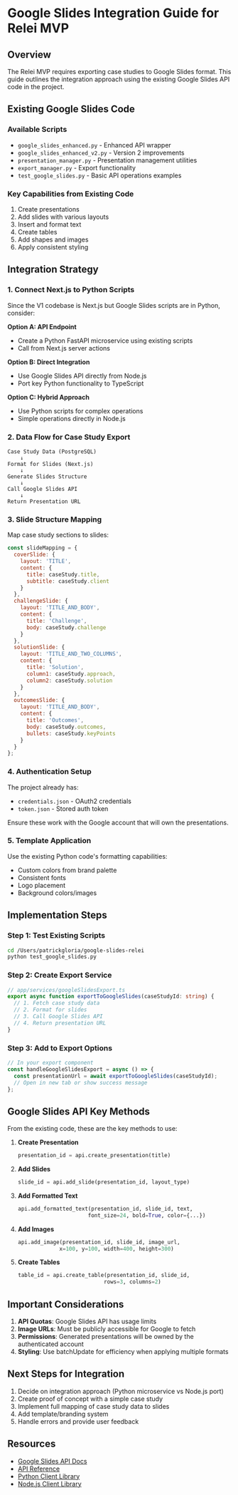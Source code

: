 # Google Slides Integration Guide for Relei MVP

## Overview
The Relei MVP requires exporting case studies to Google Slides format. This guide outlines the integration approach using the existing Google Slides API code in the project.

## Existing Google Slides Code

### Available Scripts
- `google_slides_enhanced.py` - Enhanced API wrapper
- `google_slides_enhanced_v2.py` - Version 2 improvements
- `presentation_manager.py` - Presentation management utilities
- `export_manager.py` - Export functionality
- `test_google_slides.py` - Basic API operations examples

### Key Capabilities from Existing Code
1. Create presentations
2. Add slides with various layouts
3. Insert and format text
4. Create tables
5. Add shapes and images
6. Apply consistent styling

## Integration Strategy

### 1. Connect Next.js to Python Scripts
Since the V1 codebase is Next.js but Google Slides scripts are in Python, consider:

**Option A: API Endpoint**
- Create a Python FastAPI microservice using existing scripts
- Call from Next.js server actions

**Option B: Direct Integration**
- Use Google Slides API directly from Node.js
- Port key Python functionality to TypeScript

**Option C: Hybrid Approach**
- Use Python scripts for complex operations
- Simple operations directly in Node.js

### 2. Data Flow for Case Study Export

```
Case Study Data (PostgreSQL)
    ↓
Format for Slides (Next.js)
    ↓
Generate Slides Structure
    ↓
Call Google Slides API
    ↓
Return Presentation URL
```

### 3. Slide Structure Mapping

Map case study sections to slides:

```javascript
const slideMapping = {
  coverSlide: {
    layout: 'TITLE',
    content: {
      title: caseStudy.title,
      subtitle: caseStudy.client
    }
  },
  challengeSlide: {
    layout: 'TITLE_AND_BODY',
    content: {
      title: 'Challenge',
      body: caseStudy.challenge
    }
  },
  solutionSlide: {
    layout: 'TITLE_AND_TWO_COLUMNS',
    content: {
      title: 'Solution',
      column1: caseStudy.approach,
      column2: caseStudy.solution
    }
  },
  outcomesSlide: {
    layout: 'TITLE_AND_BODY',
    content: {
      title: 'Outcomes',
      body: caseStudy.outcomes,
      bullets: caseStudy.keyPoints
    }
  }
};
```

### 4. Authentication Setup

The project already has:
- `credentials.json` - OAuth2 credentials
- `token.json` - Stored auth token

Ensure these work with the Google account that will own the presentations.

### 5. Template Application

Use the existing Python code's formatting capabilities:
- Custom colors from brand palette
- Consistent fonts
- Logo placement
- Background colors/images

## Implementation Steps

### Step 1: Test Existing Scripts
```bash
cd /Users/patrickgloria/google-slides-relei
python test_google_slides.py
```

### Step 2: Create Export Service
```typescript
// app/services/googleSlidesExport.ts
export async function exportToGoogleSlides(caseStudyId: string) {
  // 1. Fetch case study data
  // 2. Format for slides
  // 3. Call Google Slides API
  // 4. Return presentation URL
}
```

### Step 3: Add to Export Options
```typescript
// In your export component
const handleGoogleSlidesExport = async () => {
  const presentationUrl = await exportToGoogleSlides(caseStudyId);
  // Open in new tab or show success message
};
```

## Google Slides API Key Methods

From the existing code, these are the key methods to use:

1. **Create Presentation**
   ```python
   presentation_id = api.create_presentation(title)
   ```

2. **Add Slides**
   ```python
   slide_id = api.add_slide(presentation_id, layout_type)
   ```

3. **Add Formatted Text**
   ```python
   api.add_formatted_text(presentation_id, slide_id, text, 
                         font_size=24, bold=True, color={...})
   ```

4. **Add Images**
   ```python
   api.add_image(presentation_id, slide_id, image_url, 
                x=100, y=100, width=400, height=300)
   ```

5. **Create Tables**
   ```python
   table_id = api.create_table(presentation_id, slide_id, 
                              rows=3, columns=2)
   ```

## Important Considerations

1. **API Quotas**: Google Slides API has usage limits
2. **Image URLs**: Must be publicly accessible for Google to fetch
3. **Permissions**: Generated presentations will be owned by the authenticated account
4. **Styling**: Use batchUpdate for efficiency when applying multiple formats

## Next Steps for Integration

1. Decide on integration approach (Python microservice vs Node.js port)
2. Create proof of concept with a simple case study
3. Implement full mapping of case study data to slides
4. Add template/branding system
5. Handle errors and provide user feedback

## Resources

- [Google Slides API Docs](https://developers.google.com/slides)
- [API Reference](https://developers.google.com/slides/api/reference/rest)
- [Python Client Library](https://github.com/googleapis/google-api-python-client)
- [Node.js Client Library](https://github.com/googleapis/google-api-nodejs-client)
